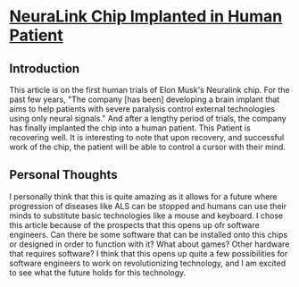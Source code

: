 # [NeuraLink Chip Implanted in Human Patient](https://www.cnbc.com/2024/01/29/elon-musks-neuralink-implants-brain-tech-in-human-patient-for-the-first-time.html?utm_source=tldrnewsletter)

## Introduction

This article is on the first human trials of Elon Musk's Neuralink chip. For the past few years, "The company [has been] developing a brain implant that aims to help patients with severe paralysis control external technologies using only neural signals." And after a lengthy period of trials, the company has finally implanted the chip into a human patient. This Patient is recovering well. It is interesting to note that upon recovery, and successful work of the chip, the patient will be able to control a cursor with their mind. 

## Personal Thoughts

I personally think that this is quite amazing as it allows for a future where progression of diseases like ALS can be stopped and humans can use their minds to substitute basic technologies like a mouse and keyboard. I chose this article because of the prospects that this opens up ofr software engineers. Can there be some software that can be installed onto this chips or designed in order to function with it? What about games? Other hardware that requires software? I think that this opens up quite a few possibilities for software engineers to work on revolutionizing technology, and I am excited to see what the future holds for this technology.